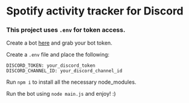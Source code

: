 # Spotify activity tracker for Discord

### This project uses `.env` for token access.

Create a bot [here](https://discord.com/developers/applications) and grab your bot token.

Create a `.env` file and place the following:

```
DISCORD_TOKEN: your_discord_token
DISCORD_CHANNEL_ID: your_discord_channel_id

```
Run `npm i` to install all the necessary node_modules.

Run the bot using `node main.js` and enjoy! :)
